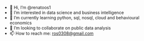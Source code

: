 - 👋 Hi, I’m @renatoos1
- 👀 I’m interested in data science and business intelligence
- 🌱 I’m currently learning python, sql, nosql, cloud and behavioural economics
- 💞️ I’m looking to collaborate on public data analysis
- 📫 How to reach me: ros0308@gmail.com

<!---
renatoos1/renatoos1 is a ✨ special ✨ repository because its `README.md` (this file) appears on your GitHub profile.
You can click the Preview link to take a look at your changes.
--->
